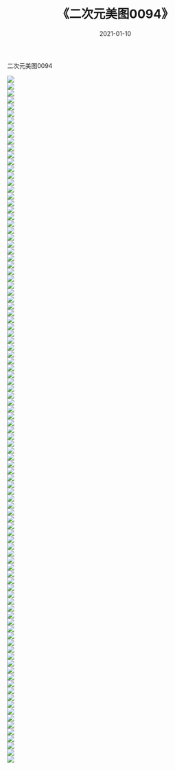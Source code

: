 ﻿---
layout: post
title:  《二次元美图0094》
date:   2021-01-10
img: http://imgx.orgx.ga/二次元/2021/二次元美图0094/000.jpg
categories: [美女, 清纯, 唯美]
---

二次元美图0094

 ![](http://imgx.orgx.ga/二次元/2021/二次元美图0094/001.jpg) <br>![](http://imgx.orgx.ga/二次元/2021/二次元美图0094/002.jpg) <br>![](http://imgx.orgx.ga/二次元/2021/二次元美图0094/003.jpg) <br>![](http://imgx.orgx.ga/二次元/2021/二次元美图0094/004.jpg) <br>![](http://imgx.orgx.ga/二次元/2021/二次元美图0094/005.jpg) <br>![](http://imgx.orgx.ga/二次元/2021/二次元美图0094/006.jpg) <br>![](http://imgx.orgx.ga/二次元/2021/二次元美图0094/007.jpg) <br>![](http://imgx.orgx.ga/二次元/2021/二次元美图0094/008.jpg) <br>![](http://imgx.orgx.ga/二次元/2021/二次元美图0094/009.jpg) <br>![](http://imgx.orgx.ga/二次元/2021/二次元美图0094/010.jpg) <br>![](http://imgx.orgx.ga/二次元/2021/二次元美图0094/011.jpg) <br>![](http://imgx.orgx.ga/二次元/2021/二次元美图0094/012.jpg) <br>![](http://imgx.orgx.ga/二次元/2021/二次元美图0094/013.jpg) <br>![](http://imgx.orgx.ga/二次元/2021/二次元美图0094/014.jpg) <br>![](http://imgx.orgx.ga/二次元/2021/二次元美图0094/015.jpg) <br>![](http://imgx.orgx.ga/二次元/2021/二次元美图0094/016.jpg) <br>![](http://imgx.orgx.ga/二次元/2021/二次元美图0094/017.jpg) <br>![](http://imgx.orgx.ga/二次元/2021/二次元美图0094/018.jpg) <br>![](http://imgx.orgx.ga/二次元/2021/二次元美图0094/019.jpg) <br>![](http://imgx.orgx.ga/二次元/2021/二次元美图0094/020.jpg) <br>![](http://imgx.orgx.ga/二次元/2021/二次元美图0094/021.jpg) <br>![](http://imgx.orgx.ga/二次元/2021/二次元美图0094/022.jpg) <br>![](http://imgx.orgx.ga/二次元/2021/二次元美图0094/023.jpg) <br>![](http://imgx.orgx.ga/二次元/2021/二次元美图0094/024.jpg) <br>![](http://imgx.orgx.ga/二次元/2021/二次元美图0094/025.jpg) <br>![](http://imgx.orgx.ga/二次元/2021/二次元美图0094/026.jpg) <br>![](http://imgx.orgx.ga/二次元/2021/二次元美图0094/027.jpg) <br>![](http://imgx.orgx.ga/二次元/2021/二次元美图0094/028.jpg) <br>![](http://imgx.orgx.ga/二次元/2021/二次元美图0094/029.jpg) <br>![](http://imgx.orgx.ga/二次元/2021/二次元美图0094/030.jpg) <br>![](http://imgx.orgx.ga/二次元/2021/二次元美图0094/031.jpg) <br>![](http://imgx.orgx.ga/二次元/2021/二次元美图0094/032.jpg) <br>![](http://imgx.orgx.ga/二次元/2021/二次元美图0094/033.jpg) <br>![](http://imgx.orgx.ga/二次元/2021/二次元美图0094/034.jpg) <br>![](http://imgx.orgx.ga/二次元/2021/二次元美图0094/035.jpg) <br>![](http://imgx.orgx.ga/二次元/2021/二次元美图0094/036.jpg) <br>![](http://imgx.orgx.ga/二次元/2021/二次元美图0094/037.jpg) <br>![](http://imgx.orgx.ga/二次元/2021/二次元美图0094/038.jpg) <br>![](http://imgx.orgx.ga/二次元/2021/二次元美图0094/039.jpg) <br>![](http://imgx.orgx.ga/二次元/2021/二次元美图0094/040.jpg) <br>![](http://imgx.orgx.ga/二次元/2021/二次元美图0094/041.jpg) <br>![](http://imgx.orgx.ga/二次元/2021/二次元美图0094/042.jpg) <br>![](http://imgx.orgx.ga/二次元/2021/二次元美图0094/043.jpg) <br>![](http://imgx.orgx.ga/二次元/2021/二次元美图0094/044.jpg) <br>![](http://imgx.orgx.ga/二次元/2021/二次元美图0094/045.jpg) <br>![](http://imgx.orgx.ga/二次元/2021/二次元美图0094/046.jpg) <br>![](http://imgx.orgx.ga/二次元/2021/二次元美图0094/047.jpg) <br>![](http://imgx.orgx.ga/二次元/2021/二次元美图0094/048.jpg) <br>![](http://imgx.orgx.ga/二次元/2021/二次元美图0094/049.jpg) <br>![](http://imgx.orgx.ga/二次元/2021/二次元美图0094/050.jpg) <br>![](http://imgx.orgx.ga/二次元/2021/二次元美图0094/051.jpg) <br>![](http://imgx.orgx.ga/二次元/2021/二次元美图0094/052.jpg) <br>![](http://imgx.orgx.ga/二次元/2021/二次元美图0094/053.jpg) <br>![](http://imgx.orgx.ga/二次元/2021/二次元美图0094/054.jpg) <br>![](http://imgx.orgx.ga/二次元/2021/二次元美图0094/055.jpg) <br>![](http://imgx.orgx.ga/二次元/2021/二次元美图0094/056.jpg) <br>![](http://imgx.orgx.ga/二次元/2021/二次元美图0094/057.jpg) <br>![](http://imgx.orgx.ga/二次元/2021/二次元美图0094/058.jpg) <br>![](http://imgx.orgx.ga/二次元/2021/二次元美图0094/059.jpg) <br>![](http://imgx.orgx.ga/二次元/2021/二次元美图0094/060.jpg) <br>![](http://imgx.orgx.ga/二次元/2021/二次元美图0094/061.jpg) <br>![](http://imgx.orgx.ga/二次元/2021/二次元美图0094/062.jpg) <br>![](http://imgx.orgx.ga/二次元/2021/二次元美图0094/063.jpg) <br>![](http://imgx.orgx.ga/二次元/2021/二次元美图0094/064.jpg) <br>![](http://imgx.orgx.ga/二次元/2021/二次元美图0094/065.jpg) <br>![](http://imgx.orgx.ga/二次元/2021/二次元美图0094/066.jpg) <br>![](http://imgx.orgx.ga/二次元/2021/二次元美图0094/067.jpg) <br>![](http://imgx.orgx.ga/二次元/2021/二次元美图0094/068.jpg) <br>![](http://imgx.orgx.ga/二次元/2021/二次元美图0094/069.jpg) <br>![](http://imgx.orgx.ga/二次元/2021/二次元美图0094/070.jpg) <br>![](http://imgx.orgx.ga/二次元/2021/二次元美图0094/071.jpg) <br>![](http://imgx.orgx.ga/二次元/2021/二次元美图0094/072.jpg) <br>![](http://imgx.orgx.ga/二次元/2021/二次元美图0094/073.jpg) <br>![](http://imgx.orgx.ga/二次元/2021/二次元美图0094/074.jpg) <br>![](http://imgx.orgx.ga/二次元/2021/二次元美图0094/075.jpg) <br>![](http://imgx.orgx.ga/二次元/2021/二次元美图0094/076.jpg) <br>![](http://imgx.orgx.ga/二次元/2021/二次元美图0094/077.jpg) <br>![](http://imgx.orgx.ga/二次元/2021/二次元美图0094/078.jpg) <br>![](http://imgx.orgx.ga/二次元/2021/二次元美图0094/079.jpg) <br>![](http://imgx.orgx.ga/二次元/2021/二次元美图0094/080.jpg) <br>![](http://imgx.orgx.ga/二次元/2021/二次元美图0094/081.jpg) <br>![](http://imgx.orgx.ga/二次元/2021/二次元美图0094/082.jpg) <br>![](http://imgx.orgx.ga/二次元/2021/二次元美图0094/083.jpg) <br>![](http://imgx.orgx.ga/二次元/2021/二次元美图0094/084.jpg) <br>![](http://imgx.orgx.ga/二次元/2021/二次元美图0094/085.jpg) <br>![](http://imgx.orgx.ga/二次元/2021/二次元美图0094/086.jpg) <br>![](http://imgx.orgx.ga/二次元/2021/二次元美图0094/087.jpg) <br>![](http://imgx.orgx.ga/二次元/2021/二次元美图0094/088.jpg) <br>![](http://imgx.orgx.ga/二次元/2021/二次元美图0094/089.jpg) <br>![](http://imgx.orgx.ga/二次元/2021/二次元美图0094/090.jpg) <br>![](http://imgx.orgx.ga/二次元/2021/二次元美图0094/091.jpg) <br>![](http://imgx.orgx.ga/二次元/2021/二次元美图0094/092.jpg) <br>![](http://imgx.orgx.ga/二次元/2021/二次元美图0094/093.jpg) <br>![](http://imgx.orgx.ga/二次元/2021/二次元美图0094/094.jpg) <br>![](http://imgx.orgx.ga/二次元/2021/二次元美图0094/095.jpg) <br>![](http://imgx.orgx.ga/二次元/2021/二次元美图0094/096.jpg) <br>![](http://imgx.orgx.ga/二次元/2021/二次元美图0094/097.jpg) <br>![](http://imgx.orgx.ga/二次元/2021/二次元美图0094/098.jpg) <br>![](http://imgx.orgx.ga/二次元/2021/二次元美图0094/099.jpg) <br>![](http://imgx.orgx.ga/二次元/2021/二次元美图0094/100.jpg) <br>